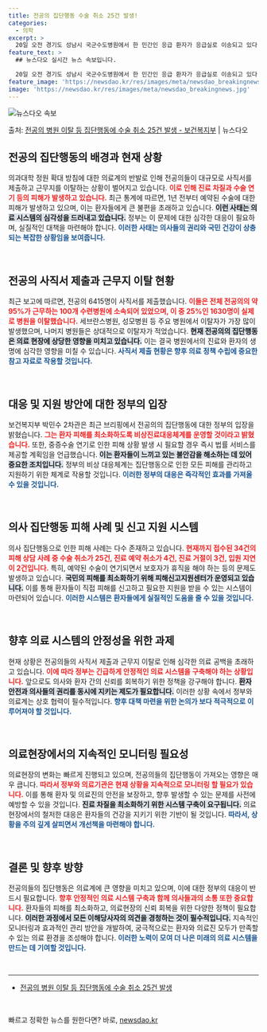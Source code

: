 ```yaml
---
title: 전공의 집단행동 수술 취소 25건 발생!
categories:
  - 의학
excerpt: >
  20일 오전 경기도 성남시 국군수도병원에서 한 민간인 응급 환자가 응급실로 이송되고 있다. 군 당국은 정부의…
feature_text: >
  ## 뉴스다오 실시간 뉴스 속보입니다.

  20일 오전 경기도 성남시 국군수도병원에서 한 민간인 응급 환자가 응급실로 이송되고 있다. 군 당국은 정부의…
feature_image: 'https://newsdao.kr/res/images/meta/newsdao_breakingnews.jpg'
image: 'https://newsdao.kr/res/images/meta/newsdao_breakingnews.jpg'
---
```


![뉴스다오 속보](https://newsdao.kr/res/images/meta/newsdao_breakingnews.jpg)

<p>출처: <a href="https://newsdao.kr/3190" rel="dofollow">전공의 병원 이탈 등 집단행동에 수술 취소 25건 발생 - 보건복지부</a> | 뉴스다오</p>

<h2 data-ke-size="size26">전공의 집단행동의 배경과 현재 상황</h2>

<p data-ke-size="size16">의과대학 정원 확대 방침에 대한 의료계의 반발로 인해 전공의들이 대규모로 사직서를 제출하고 근무지를 이탈하는 상황이 벌어지고 있습니다. <b><span style="color: #ee2323;">이로 인해 진료 차질과 수술 연기 등의 피해가 발생하고 있습니다.</span></b> 최근 통계에 따르면, 1년 전부터 예약된 수술에 대한 피해가 발생하고 있으며, 이는 환자들에게 큰 불편을 초래하고 있습니다. <b><span style="background-color: #21538527;">이런 사태는 의료 시스템의 심각성을 드러내고 있습니다.</span></b> 정부는 이 문제에 대한 심각한 대응이 필요하며, 실질적인 대책을 마련해야 합니다. <b><span style="color: #1a5490;">이러한 사태는 의사들의 권리와 국민 건강이 상충되는 복잡한 상황임을 보여줍니다.</span></b></p>

<p data-ke-size="size16">&nbsp;</p>

<h2 data-ke-size="size26">전공의 사직서 제출과 근무지 이탈 현황</h2>

<p data-ke-size="size16">최근 보고에 따르면, 전공의 6415명이 사직서를 제출했습니다. <b><span style="color: #ee2323;">이들은 전체 전공의의 약 95%가 근무하는 100개 수련병원에 소속되어 있었으며, 이 중 25%인 1630명이 실제로 병원을 이탈했습니다.</span></b> 세브란스병원, 성모병원 등 주요 병원에서 이탈자가 가장 많이 발생했으며, 나머지 병원들은 상대적으로 이탈자가 적었습니다. <b><span style="background-color: #21538527;">현재 전공의의 집단행동은 의료 현장에 상당한 영향을 미치고 있습니다.</span></b> 이는 결국 병원에서의 진료와 환자의 생명에 심각한 영향을 미칠 수 있습니다. <b><span style="color: #1a5490;">사직서 제출 현황은 향후 의료 정책 수립에 중요한 참고 자료로 작용할 것입니다.</span></b></p>

<p data-ke-size="size16">&nbsp;</p>

<h2 data-ke-size="size26">대응 및 지원 방안에 대한 정부의 입장</h2>

<p data-ke-size="size16">보건복지부 박민수 2차관은 최근 브리핑에서 전공의의 집단행동에 대한 정부의 입장을 밝혔습니다. <b><span style="color: #ee2323;">그는 환자 피해를 최소화하도록 비상진료대응체계를 운영할 것이라고 밝혔습니다.</span></b> 또한, 중증수술 연기로 인한 피해 상황 발생 시 필요할 경우 즉시 법률 서비스를 제공할 계획임을 언급했습니다. <b><span style="background-color: #21538527;">이는 환자들이 느끼고 있는 불안감을 해소하는 데 있어 중요한 조치입니다.</span></b> 정부의 비상 대응체계는 집단행동으로 인한 모든 피해를 관리하고 지원하기 위한 체계로 작용할 것입니다. <b><span style="color: #1a5490;">이러한 정부의 대응은 즉각적인 효과를 가져올 수 있을 것입니다.</span></b></p>

<p data-ke-size="size16">&nbsp;</p>

<h2 data-ke-size="size26">의사 집단행동 피해 사례 및 신고 지원 시스템</h2>

<p data-ke-size="size16">의사 집단행동으로 인한 피해 사례는 다수 존재하고 있습니다. <b><span style="color: #ee2323;">현재까지 접수된 34건의 피해 상담 사례 중 수술 취소가 25건, 진료 예약 취소가 4건, 진료 거절이 3건, 입원 지연이 2건입니다.</span></b> 특히, 예약된 수술이 연기되면서 보호자가 휴직을 해야 하는 등의 문제도 발생하고 있습니다. <b><span style="background-color: #21538527;">국민의 피해를 최소화하기 위해 피해신고지원센터가 운영되고 있습니다.</span></b> 이를 통해 환자들이 직접 피해를 신고하고 필요한 지원을 받을 수 있는 시스템이 마련되어 있습니다. <b><span style="color: #1a5490;">이러한 시스템은 환자들에게 실질적인 도움을 줄 수 있을 것입니다.</span></b></p>

<p data-ke-size="size16">&nbsp;</p>

<h2 data-ke-size="size26">향후 의료 시스템의 안정성을 위한 과제</h2>

<p data-ke-size="size16">현재 상황은 전공의들의 사직서 제출과 근무지 이탈로 인해 심각한 의료 공백을 초래하고 있습니다. <b><span style="color: #ee2323;">이에 따라 정부는 긴급하게 안정적인 의료 시스템을 구축해야 하는 상황입니다.</span></b> 앞으로도 의사와 환자 간의 신뢰를 회복하기 위한 정책을 강구해야 합니다. <b><span style="background-color: #21538527;">환자 안전과 의사들의 권리를 동시에 지키는 제도가 필요합니다.</span></b> 이러한 상황 속에서 정부와 의료계는 상호 협력이 필수적입니다. <b><span style="color: #1a5490;">향후 대책 마련을 위한 논의가 보다 적극적으로 이루어져야 할 것입니다.</span></b></p>

<p data-ke-size="size16">&nbsp;</p>

<h2 data-ke-size="size26">의료현장에서의 지속적인 모니터링 필요성</h2>

<p data-ke-size="size16">의료현장의 변화는 빠르게 진행되고 있으며, 전공의들의 집단행동이 가져오는 영향은 매우 큽니다. <b><span style="color: #ee2323;">따라서 정부와 의료기관은 현재 상황을 지속적으로 모니터링 할 필요가 있습니다.</span></b> 이를 통해 환자 및 의료진의 안전을 보장하고, 향후 발생할 수 있는 문제를 사전에 예방할 수 있을 것입니다. <b><span style="background-color: #21538527;">진료 차질을 최소화하기 위한 시스템 구축이 요구됩니다.</span></b> 의료현장에서의 철저한 대응은 환자들의 건강을 지키기 위한 기반이 될 것입니다. <b><span style="color: #1a5490;">따라서, 상황을 주의 깊게 살피면서 개선책을 마련해야 합니다.</span></b></p>

<p data-ke-size="size16">&nbsp;</p>

<h2 data-ke-size="size26">결론 및 향후 방향</h2>

<p data-ke-size="size16">전공의들의 집단행동은 의료계에 큰 영향을 미치고 있으며, 이에 대한 정부의 대응이 반드시 필요합니다. <b><span style="color: #ee2323;">향후 안정적인 의료 시스템 구축과 함께 의사들과의 소통 또한 중요합니다.</span></b> 환자들의 피해를 최소화하고, 의료현장의 신뢰 회복을 위한 다양한 정책이 필요합니다. <b><span style="background-color: #21538527;">이러한 과정에서 모든 이해당사자의 의견을 경청하는 것이 필수적입니다.</span></b> 지속적인 모니터링과 효과적인 관리 방안을 개발하여, 궁극적으로는 환자와 의료진 모두가 만족할 수 있는 의료 환경을 조성해야 합니다. <b><span style="color: #1a5490;">이러한 노력이 모여 더 나은 미래의 의료 시스템을 만드는 데 기여할 것입니다.</span></b></p>

<p data-ke-size="size16">&nbsp;</p>

<hr>

<ul>
  <li><a href="https://newsdao.kr/3190">전공의 병원 이탈 등 집단행동에 수술 취소 25건 발생</a></li>
</ul>

<p data-ke-size="size16">&nbsp;</p> 

빠르고 정확한 뉴스를 원한다면? 바로, <a href="https://newsdao.kr" rel="dofollow">newsdao.kr</a>


